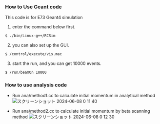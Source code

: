 ### How to Use Geant code

This code is for E73 Geant4 simulation

1. enter the command below first.

```sh
$ ./bin/Linux-g++/RCSim
```

2. you can also set up the GUI.

```sh
$ /control/execute/vis.mac
```

3. start the run, and you can get 10000 events.

```sh
$ /run/beamOn 10000
```

### How to use analysis code
- Run ana/method1.cc to calculate initial momentum in analytical method
 ![スクリーンショット 2024-06-08 0 11 40](https://github.com/Kohki-Amemiya/E73_ReconstMom/assets/144120249/8ab206ea-30cb-4574-8f54-84f81679795a)
  
- Run ana/method2.cc to calculate initial momentum by beta scanning method
![スクリーンショット 2024-06-08 0 12 30](https://github.com/Kohki-Amemiya/E73_ReconstMom/assets/144120249/b7db2630-cf70-4e35-a356-5d38edd569bf)

  
